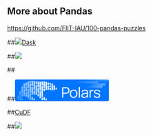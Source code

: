 ## More about Pandas
https://github.com/FIIT-IAU/100-pandas-puzzles

##<a href="https://docs.dask.org/en/stable/"><img height=50px src="https://docs.dask.org/en/stable/_static/images/dask-horizontal-white.svg">Dask</a>

##<a href=""><img height=50px src="https://modin.readthedocs.io/en/stable/_images/MODIN_ver2_hrz.png"></a>

##<a href="https://modin.readthedocs.io/en/stable/"><img height=50px src=""></a>

##<a href="https://docs.pola.rs/"><img height=50px src="https://raw.githubusercontent.com/pola-rs/polars-static/master/banner/polars_github_banner.svg"></a>

##<a href="https://docs.rapids.ai/api/cudf/stable/user_guide/10min/">CuDF</a>

##<a href="https://spark.apache.org/docs/latest/api/python/index.html#"><img height=50px src="https://www.freecodecamp.org/news/content/images/size/w2000/2024/06/pyspark.jpg"></a>
